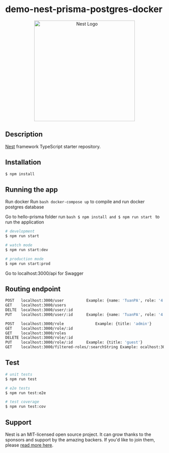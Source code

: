 # demo-nest-prisma-postgres-docker
<p align="center">
  <a href="http://nestjs.com/" target="blank"><img src="https://nestjs.com/img/logo_text.svg" width="320" alt="Nest Logo" /></a>
</p>

[circleci-image]: https://img.shields.io/circleci/build/github/nestjs/nest/master?token=abc123def456
[circleci-url]: https://circleci.com/gh/nestjs/nest

## Description

[Nest](https://github.com/nestjs/nest) framework TypeScript starter repository.

## Installation

```bash
$ npm install
```

## Running the app

Run docker
Run ```bash docker-compose up``` to compile and run docker postgres database 

Go to hello-prisma folder run ```bash $ npm install and $ npm run start ``` to run the application

```bash
# development
$ npm run start

# watch mode
$ npm run start:dev

# production mode
$ npm run start:prod
```
Go to localhost:3000/api for Swagger 

## Routing endpoint
```bash
POST   localhost:3000/user  		Example: {name: 'TuanPA', role: '4'} 
GET    localhost:3000/users
DELTE  localhost:3000/user/:id
PUT    localhost:3000/user/:id   	Example: {name: 'TuanPA', role: '4'}

POST   localhost:3000/role              Example: {title: 'admin'} 
GET    localhost:3000/role/:id
GET    localhost:3000/roles
DELETE localhost:3000/role/:id
PUT    localhost:3000/role/:id   	Example: {title: 'guest'}
GET    localhost:3000/filtered-roles/:searchString Example: ocalhost:3000/filtered-roles/admin
```

## Test

```bash
# unit tests
$ npm run test

# e2e tests
$ npm run test:e2e

# test coverage
$ npm run test:cov
```

## Support

Nest is an MIT-licensed open source project. It can grow thanks to the sponsors and support by the amazing backers. If you'd like to join them, please [read more here](https://docs.nestjs.com/support).
